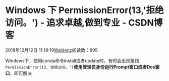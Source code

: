 
# Windows 下 PermissionError(13,'拒绝访问。') - 追求卓越,做到专业 - CSDN博客


2018年12月12日 11:18:19[Waldenz](https://me.csdn.net/enter89)阅读数：895


Windows下，使用conda命令install或者update时，有时会出现报错
`PermissionError(13,'拒绝访问。')`**使用管理员身份运行Prompt窗口或者Dos窗口**，即可解决

